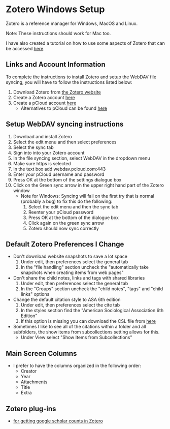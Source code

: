 # Zotero Windows Setup

Zotero is a reference manager for Windows, MacOS and Linux.

Note: These instructions should work for Mac too.

I have also created a tutorial on how to use some aspects of Zotero that can be accessed [here](https://ldsands.github.io/Slides/main_slides/one_offs/2020_09_Levi_Sands_Ref_Man_Zotero.html#/).

## Links and Account Information

To complete the instructions to install Zotero and setup the WebDAV file syncing, you will have to follow the instructions listed below:

1. Download Zotero from [the Zotero website](https://www.zotero.org/download/)
1. Create a Zotero account [here](https://www.zotero.org/user/register/)
1. Create a pCloud account [here](https://www.pcloud.com/)
    - Alternatives to pCloud can be found [here](https://www.zotero.org/support/kb/webdav_services)

## Setup WebDAV syncing instructions

1. Download and install Zotero
1. Select the edit menu and then select preferences
1. Select the sync tab
1. Sign into into your Zotero account
1. In the file syncing section, select WebDAV in the dropdown menu
1. Make sure https is selected
1. In the text box add webdav.pcloud.com:443
1. Enter your pCloud username and password
1. Press OK at the bottom of the settings dialogue box
1. Click on the Green sync arrow in the upper right hand part of the Zotero window
    - Note for Windows: Syncing will fail on the first try that is normal (probably a bug) to fix this do the following:
        1. Select the edit menu and then the sync tab
        1. Reenter your pCloud password
        1. Press OK at the bottom of the dialogue box
        1. Click again on the green sync arrow
        1. Zotero should now sync correctly

## Default Zotero Preferences I Change

- Don't download website snapshots to save a lot space
    1. Under edit, then preferences select the general tab
    1. In the "file handling" section uncheck the "automatically take snapshots when creating items from web pages"
- Don't share the child notes, links and tags with shared libraries
    1. Under edit, then preferences select the general tab
    1. In the "Groups" section uncheck the "child notes", "tags" and "child links" options
- Change the default citation style to ASA 6th edition
    1. Under edit, then preferences select the cite tab
    1. In the styles section find the "American Sociological Association 6th Edition"
    1. If this option is missing you can download the CSL file from [here](https://github.com/citation-style-language/styles/blob/master/american-sociological-association.csl)
- Sometimes I like to see all of the citations within a folder and all subfolders, the show items from subcollections setting allows for this.
    - Under View select "Show Items from Subcollections"

## Main Screen Columns

- I prefer to have the columns organized in the following order:
    - Creator
    - Year
    - Attachments
    - Title
    - Extra

## Zotero plug-ins

- [for getting google scholar counts in Zotero](https://github.com/beloglazov/zotero-scholar-citations/tree/master/builds)

